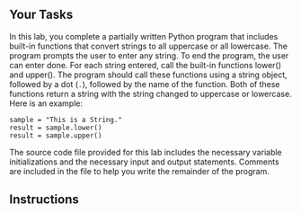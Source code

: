 ## Your Tasks

In this lab, you complete a partially written Python program that includes built-in functions that convert strings to all uppercase or all lowercase. The program prompts the user to enter any string. To end the program, the user can enter done. For each string entered, call the built-in functions lower() and upper(). The program should call these functions using a string object, followed by a dot (`.`), followed by the name of the function. Both of these functions return a string with the string changed to uppercase or lowercase. Here is an example:

```
sample = "This is a String."
result = sample.lower()
result = sample.upper()
```

The source code file provided for this lab includes the necessary variable initializations and the necessary input and output statements. Comments are included in the file to help you write the remainder of the program.

## Instructions
